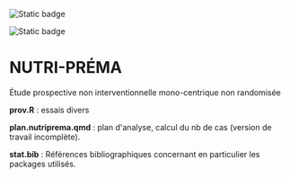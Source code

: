 ![Static badge](https://img.shields.io/badge/PAS-ébauche-orange)

![Static badge](https://img.shields.io/badge/Rapport-projet-grey)


# NUTRI-PRÉMA

Étude prospective non interventionnelle mono-centrique non randomisée


**prov.R** : essais divers

**plan.nutriprema.qmd** : plan d'analyse, calcul du nb de cas (version de travail incomplète).

**stat.bib** : Références bibliographiques concernant en particulier les packages utilisés.

